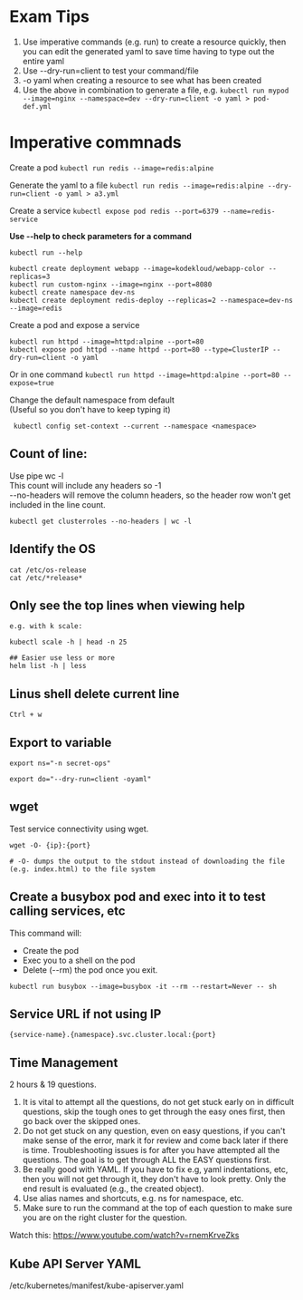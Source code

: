# Exam Tips

1. Use imperative commands (e.g. run) to create a resource quickly, then you can edit the generated yaml to save time having to type out the entire yaml
2. Use --dry-run=client to test your command/file
3. -o yaml when creating a resource to see what has been created
4. Use the above in combination to generate a file, e.g.
  `kubectl run mypod --image=nginx --namespace=dev --dry-run=client -o yaml > pod-def.yml`


# Imperative commnads
Create a pod
`kubectl run redis --image=redis:alpine`

Generate the yaml to a file
`kubectl run redis --image=redis:alpine --dry-run=client -o yaml > a3.yml`

Create a service
`kubectl expose pod redis --port=6379 --name=redis-service`

**Use --help to check parameters for a command**
```
kubectl run --help

kubectl create deployment webapp --image=kodekloud/webapp-color --replicas=3
kubectl run custom-nginx --image=nginx --port=8080
kubectl create namespace dev-ns
kubectl create deployment redis-deploy --replicas=2 --namespace=dev-ns --image=redis
```

Create a pod and expose a service
```
kubectl run httpd --image=httpd:alpine --port=80
kubectl expose pod httpd --name httpd --port=80 --type=ClusterIP --dry-run=client -o yaml
```
Or in one command
`kubectl run httpd --image=httpd:alpine --port=80 --expose=true`  

Change the default namespace from default  
(Useful so you don't have to keep typing it)
```
 kubectl config set-context --current --namespace <namespace>
```

## Count of line:
Use pipe wc -l  
This count will include any headers so -1  
--no-headers will remove the column headers, so the header row won't get included in the line count.  
```
kubectl get clusterroles --no-headers | wc -l
```

## Identify the OS
```
cat /etc/os-release
cat /etc/*release*
```

## Only see the top lines when viewing help
```
e.g. with k scale:

kubectl scale -h | head -n 25 

## Easier use less or more
helm list -h | less
```
## Linus shell delete current line
```
Ctrl + w
```

## Export to variable
```
export ns="-n secret-ops"

export do="--dry-run=client -oyaml"
```

## wget
Test service connectivity using wget.  
```
wget -O- {ip}:{port}

# -O- dumps the output to the stdout instead of downloading the file (e.g. index.html) to the file system
```

## Create a busybox pod and exec into it to test calling services, etc
This command will:
- Create the pod
- Exec you to a shell on the pod
- Delete (--rm) the pod once you exit.  
```
kubectl run busybox --image=busybox -it --rm --restart=Never -- sh
```

## Service URL if not using IP
```
{service-name}.{namespace}.svc.cluster.local:{port}
```

## Time Management
2 hours & 19 questions. 

1. It is vital to attempt all the questions, do not get stuck early on in difficult questions, skip the tough ones to get through the easy ones first, then go back over the skipped ones.
2. Do not get stuck on any question, even on easy questions, if you can't make sense of the error, mark it for review and come back later if there is time. Troubleshooting issues is for after you have attempted all the questions. The goal is to get through ALL the EASY questions first.
3. Be really good with YAML. If you have to fix e.g, yaml indentations, etc, then you will not get through it, they don't have to look pretty. Only the end result is evaluated (e.g., the created object).
4. Use alias names and shortcuts, e.g. ns for namespace, etc.
5. Make sure to run the command at the top of each question to make sure you are on the right cluster for the question.

Watch this: https://www.youtube.com/watch?v=rnemKrveZks


## Kube API Server YAML
/etc/kubernetes/manifest/kube-apiserver.yaml
